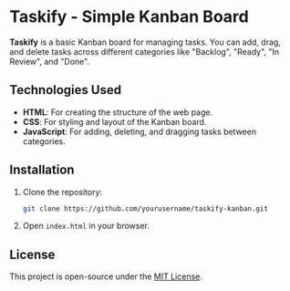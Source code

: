 # Taskify - Simple Kanban Board

**Taskify** is a basic Kanban board for managing tasks. You can add, drag, and delete tasks across different categories like "Backlog", "Ready", "In Review", and "Done".

## Technologies Used
- **HTML**: For creating the structure of the web page.
- **CSS**: For styling and layout of the Kanban board.
- **JavaScript**: For adding, deleting, and dragging tasks between categories.

## Installation
1. Clone the repository:
   ```bash
   git clone https://github.com/yourusername/taskify-kanban.git
   ```
2. Open `index.html` in your browser.

## License
This project is open-source under the [MIT License](LICENSE).